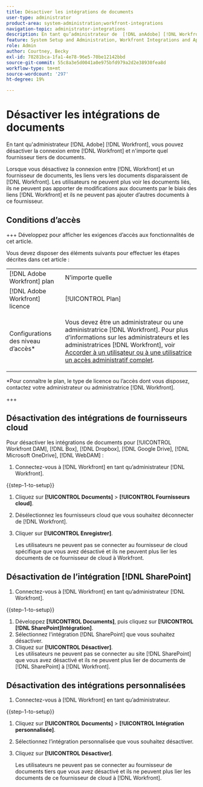 ```yaml
---
title: Désactiver les intégrations de documents
user-type: administrator
product-area: system-administration;workfront-integrations
navigation-topic: administrator-integrations
description: En tant qu’administrateur de  [!DNL anAdobe] [!DNL Workfront], vous pouvez désactiver la connexion entre Workfront et tous les fournisseurs de documents tiers.
feature: System Setup and Administration, Workfront Integrations and Apps, Digital Content and Documents
role: Admin
author: Courtney, Becky
exl-id: 78281bca-1fa1-4e78-96e5-70be12142bbd
source-git-commit: 55c8a3e5d0041a0e975bfd979a2d2e38930fea8d
workflow-type: tm+mt
source-wordcount: '297'
ht-degree: 19%

---
```


# Désactiver les intégrations de documents

En tant qu&#39;administrateur [!DNL Adobe] [!DNL Workfront], vous pouvez désactiver la connexion entre [!DNL Workfront] et n&#39;importe quel fournisseur tiers de documents.

Lorsque vous désactivez la connexion entre [!DNL Workfront] et un fournisseur de documents, les liens vers les documents disparaissent de [!DNL Workfront]. Les utilisateurs ne peuvent plus voir les documents liés, ils ne peuvent pas apporter de modifications aux documents par le biais des liens [!DNL Workfront] et ils ne peuvent pas ajouter d’autres documents à ce fournisseur.

## Conditions d’accès

+++ Développez pour afficher les exigences d’accès aux fonctionnalités de cet article.

Vous devez disposer des éléments suivants pour effectuer les étapes décrites dans cet article :

<table style="table-layout:auto"> 
 <col> 
 <col> 
 <tbody> 
  <tr> 
   <td role="rowheader">[!DNL Adobe Workfront] plan</td> 
   <td>N’importe quelle</td> 
  </tr> 
  <tr> 
   <td role="rowheader">[!DNL Adobe Workfront] licence</td> 
   <td>[!UICONTROL Plan]</td> 
  </tr> 
  <tr> 
   <td role="rowheader">Configurations des niveau d’accès*</td> 
   <td> <p>Vous devez être un administrateur ou une administratrice [!DNL Workfront]. Pour plus d’informations sur les administrateurs et les administratrices [!DNL Workfront], voir <a href="../../administration-and-setup/add-users/configure-and-grant-access/grant-a-user-full-administrative-access.md" class="MCXref xref">Accorder à un utilisateur ou à une utilisatrice un accès administratif complet</a>.</p> </td> 
  </tr> 
 </tbody> 
</table>

&#42;Pour connaître le plan, le type de licence ou l’accès dont vous disposez, contactez votre administrateur ou administratrice [!DNL Workfront].

+++

## Désactivation des intégrations de fournisseurs cloud

Pour désactiver les intégrations de documents pour [!UICONTROL Workfront DAM], [!DNL Box], [!DNL Dropbox], [!DNL Google Drive], [!DNL Microsoft OneDrive], [!DNL WebDAM] :

1. Connectez-vous à [!DNL Workfront] en tant qu’administrateur [!DNL Workfront].

{{step-1-to-setup}}

1. Cliquez sur **[!UICONTROL Documents]** > **[!UICONTROL Fournisseurs cloud]**.

1. Désélectionnez les fournisseurs cloud que vous souhaitez déconnecter de [!DNL Workfront].
1. Cliquer sur **[!UICONTROL Enregistrer]**.

   Les utilisateurs ne peuvent pas se connecter au fournisseur de cloud spécifique que vous avez désactivé et ils ne peuvent plus lier les documents de ce fournisseur de cloud à Workfront.

## Désactivation de l’intégration [!DNL SharePoint]

1. Connectez-vous à [!DNL Workfront] en tant qu’administrateur [!DNL Workfront].

{{step-1-to-setup}}

1. Développez **[!UICONTROL Documents]**, puis cliquez sur **[!UICONTROL [!DNL SharePoint]Intégration]**.
1. Sélectionnez l&#39;intégration [!DNL SharePoint] que vous souhaitez désactiver.
1. Cliquez sur **[!UICONTROL Désactiver]**.\
   Les utilisateurs ne peuvent pas se connecter au site [!DNL SharePoint] que vous avez désactivé et ils ne peuvent plus lier de documents de [!DNL SharePoint] à [!DNL Workfront].

## Désactivation des intégrations personnalisées

1. Connectez-vous à [!DNL Workfront] en tant qu’administrateur.

{{step-1-to-setup}}

1. Cliquez sur **[!UICONTROL Documents]** > **[!UICONTROL Intégration personnalisée]**.
1. Sélectionnez l’intégration personnalisée que vous souhaitez désactiver.
1. Cliquez sur **[!UICONTROL Désactiver]**.

   Les utilisateurs ne peuvent pas se connecter au fournisseur de documents tiers que vous avez désactivé et ils ne peuvent plus lier les documents de ce fournisseur de cloud à [!DNL Workfront].
